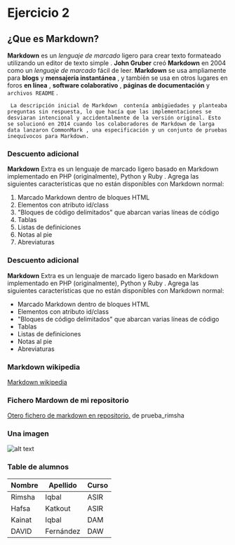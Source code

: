 # Ejercicio 2 <!-- Un Título princioal-->
## ¿Que es Markdown? <!-- Un subtítulo-->

<!-- Un párrafo, con palabras en negrita, en cursiva, en código (por ejemplo esto está escrito en código) -->
**Markdown** es un *lenguaje de marcado* ligero para crear texto formateado utilizando un editor de texto simple . **John Gruber** creó **Markdown** en 2004 como un *lenguaje de marcado* fácil de leer. **Markdown** se usa ampliamente para **blogs** y **mensajería instantánea** , y también se usa en otros lugares en foros **en línea** , **software colaborativo** , **páginas de documentación** y `archivos README` .    

<!-- Un trozo de código. --> 
``` La descripción inicial de Markdown  contenía ambigüedades y planteaba preguntas sin respuesta, lo que hacía que las implementaciones se desviaran intencional y accidentalmente de la versión original. Esto se solucionó en 2014 cuando los colaboradores de Markdown de larga data lanzaron CommonMark , una especificación y un conjunto de pruebas inequívocos para Markdown.```

<!--Una lista ordenada -->   

### Descuento adicional

**Markdown** Extra es un lenguaje de marcado ligero basado en Markdown implementado en PHP (originalmente), Python y Ruby . Agrega las siguientes características que no están disponibles con Markdown normal:

1. Marcado Markdown dentro de bloques HTML
2. Elementos con atributo id/class
3. "Bloques de código delimitados" que abarcan varias líneas de código
4. Tablas 
5. Listas de definiciones
6. Notas al pie
7. Abreviaturas

<!--Una lista desordenada. -->   

### Descuento adicional

**Markdown** Extra es un lenguaje de marcado ligero basado en Markdown implementado en PHP (originalmente), Python y Ruby . Agrega las siguientes características que no están disponibles con Markdown normal:

* Marcado Markdown dentro de bloques HTML
* Elementos con atributo id/class
* "Bloques de código delimitados" que abarcan varias líneas de código
* Tablas 
* Listas de definiciones
* Notas al pie
* Abreviaturas

<!-- Un enlace a una URL externa. -->
### Markdown wikipedia 
[Markdown wikipedia](https://en.wikipedia.org/wiki/Markdown)  

<!--Un enlace a otro fichero Markdown que tengas en el repositorio.  -->  
### Fichero Mardown de mi repositorio
[Otero fichero de markdown en repositorio.](https://github.com/Rimsha-Iqbal/prueba-rimsha/blob/main/ejercicio1.md) de prueba_rimsha

<!--Una imagen  -->
### Una imagen     

![alt text](img/ej1-1.png)
<!-- Una tabla-->
###  Table de alumnos 

|Nombre |Apellido   |Curso  |
|-------|-----------|-------|
|Rimsha | Iqbal     |ASIR   |
|Hafsa  |Katkout    |ASIR   |
|Kainat |Iqbal      |DAM    |
|DAVID  |Fernández  |DAW    |

